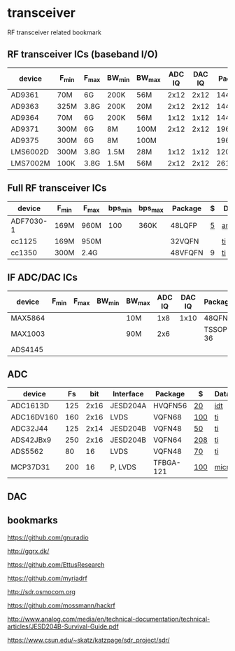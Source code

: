 # transceiver

RF transceiver related bookmark

## RF transceiver ICs (baseband I/O)

| device | F<sub>min | F<sub>max | BW<sub>min | BW<sub>max | ADC IQ | DAC IQ | Package | $ | Datasheet | Interface |
|--------|-----------|-----------|------------|------------|--------|--------|---------|---|-----------|-----------|
| AD9361 | 70M | 6G | 200K | 56M | 2x12 | 2x12 | 144CSP | | [analog.com](http://www.analog.com/media/en/technical-documentation/data-sheets/AD9361.pdf) | P |
| AD9363 | 325M | 3.8G | 200K | 20M | 2x12 | 2x12 | 144CSP | [118](https://www.digikey.com/product-detail/en/analog-devices-inc/AD9363ABCZ/AD9363ABCZ-ND/6566180) | [analog.com](http://www.analog.com/media/en/technical-documentation/data-sheets/AD9363.pdf) | P |
| AD9364 | 70M | 6G | 200K | 56M | 1x12 | 1x12 | 144CSP | [175](https://www.digikey.com/product-detail/en/AD9364BBCZ/AD9364BBCZ-ND/4747823) | [analog.com](http://www.analog.com/media/en/technical-documentation/data-sheets/AD9364.pdf) | P |
| AD9371 | 300M | 6G | 8M | 100M | 2x12 | 2x12 | 196CSP | [340](https://www.digikey.com/product-detail/en/analog-devices-inc/AD9371BBCZ/AD9371BBCZ-ND/6163959) | [analog.com](http://www.analog.com/media/en/technical-documentation/data-sheets/AD9371.pdf) | JESD204B |
| AD9375 | 300M | 6G | 8M | 100M | | | 196CSP | 325 | [analog.com](http://www.analog.com/media/en/technical-documentation/data-sheets/AD9375.pdf) | JESD204B |
| LMS6002D | 300M | 3.8G | 1.5M | 28M | 1x12 | 1x12 | 120DQFN | [35](http://www.digikey.com/product-detail/en/lime-microsystems-ltd/LMS6002DFN/1434-1000-1-ND/4177113) |[docs](https://github.com/myriadrf/LMS6002D-docs) | P |
| LMS7002M | 100K | 3.8G | 1.5M | 56M | 2x12 | 2x12 | 261aQFN | [110](https://www.digikey.com/products/en/rf-if-and-rfid/rf-transceiver-ics/879?k=LMS7002M) |[docs](https://github.com/myriadrf/LMS7002M-docs) | JESD207 |

## Full RF transceiver ICs

| device | F<sub>min | F<sub>max | bps<sub>min | bps<sub>max |  Package | $ | Datasheet |
|--------|-----------|-----------|-------------|-------------|----------|---|-----------|
| ADF7030-1 | 169M | 960M | 100 | 360K | 48LQFP | [5](https://www.digikey.com/product-detail/en/analog-devices-inc/ADF7030-1BCPZN/ADF7030-1BCPZN-ND/6163961) | [analog.com](http://www.analog.com/media/en/technical-documentation/data-sheets/ADF7030-1.pdf) |
| cc1125 | 169M | 950M | | | 32VQFN | | [ti](http://www.ti.com/lit/ds/symlink/cc1125.pdf) |
| cc1350 | 300M | 2.4G | | | 48VFQFN | 9 | [ti](http://www.ti.com/lit/ds/symlink/cc1350.pdf) |

## IF ADC/DAC ICs

| device | F<sub>min | F<sub>max | BW<sub>min | BW<sub>max | ADC IQ | DAC IQ | Package | $ | Datasheet |
|--------|-----------|-----------|------------|------------|--------|--------|---------|---|-----------|
| MAX5864 | | | | 10M | 1x8 | 1x10 | 48QFN | [9](http://www.digikey.com/product-detail/en/maxim-integrated/MAX5864ETM%2B/MAX5864ETM%2B-ND/1779247) | [maxim](https://www.maximintegrated.com/en/products/analog/data-converters/analog-front-end-ics/MAX5864.html) |
| MAX1003 | | | | 90M | 2x6 | | TSSOP-36 | [8](https://www.digikey.com/short/q7t351) | [maxim](http://datasheets.maximintegrated.com/en/ds/MAX1003.pdf) |
| ADS4145 | | | |     |     | |          | [62](https://www.digikey.com/short/qtd9qq) | [ti](http://www.ti.com/lit/ds/symlink/ads4145.pdf) |

## ADC

| device   | Fs  | bit  | Interface | Package | $ | Datascheet |
|----------|-----|------|-----------|---------|---|------------|
| ADC1613D | 125 | 2x16 | JESD204A  | HVQFN56 | [20](https://www.digikey.com/short/qq1j1c) | [idt](http://www.idt.com/document/dst/adc1613d-ser-datasheet) |
| ADC16DV160 | 160 | 2x16 | LVDS | VQFN68 | [100](https://www.digikey.com/short/qq1pj9) | [ti](http://www.ti.com/lit/ds/symlink/adc16dv160.pdf) |
| ADC32J44 | 125 | 2x14 | JESD204B | VQFN48 | [50](https://www.digikey.com/short/qq1pn7) | [ti](http://www.ti.com/product/ADC32J44/datasheet) |
| ADS42JBx9  | 250 | 2x16 | JESD204B | VQFN64 | [208](https://www.digikey.com/short/qq1pzv) | [ti](http://www.ti.com/lit/ds/symlink/ads42jb69.pdf) |
| ADS5562 | 80 | 16 | LVDS | VQFN48 | [70](https://www.digikey.com/short/qq1pvz) | [ti](http://www.ti.com/lit/ds/symlink/ads5562.pdf) |
| MCP37D31 | 200 |   16 | P, LVDS   | TFBGA-121 | [100](https://www.digikey.com/short/qq1p31) | [microchip](http://ww1.microchip.com/downloads/en/DeviceDoc/20005322D.pdf) |



## DAC

## bookmarks

https://github.com/gnuradio

http://gqrx.dk/

https://github.com/EttusResearch

https://github.com/myriadrf

http://sdr.osmocom.org

https://github.com/mossmann/hackrf

http://www.analog.com/media/en/technical-documentation/technical-articles/JESD204B-Survival-Guide.pdf

https://www.csun.edu/~skatz/katzpage/sdr_project/sdr/

